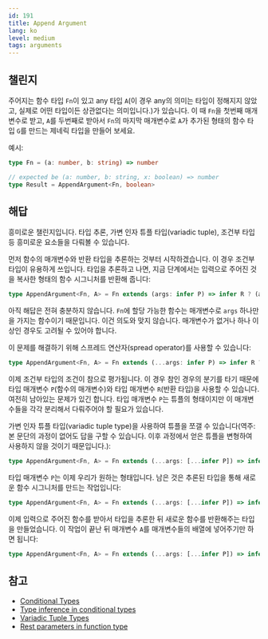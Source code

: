 ```yaml
---
id: 191
title: Append Argument
lang: ko
level: medium
tags: arguments
---
```


## 챌린지

주어지는 함수 타입 `Fn`이 있고 any 타입 `A`(이 경우 any의 의미는 타입이 정해지지 않았고, 실제로 어떤 타입이든 상관없다는 의미입니다.)가 있습니다. 이 때 `Fn`을 첫번째 매개변수로 받고, `A`를 두번째로 받아서 `Fn`의 마지막 매개변수로 `A`가 추가된 형태의 함수 타입 `G`를 만드는 제네릭 타입을 만들어 보세요.

예시:

```ts
type Fn = (a: number, b: string) => number

// expected be (a: number, b: string, x: boolean) => number
type Result = AppendArgument<Fn, boolean>
```

## 해답

흥미로운 챌린지입니다.
타입 추론, 가변 인자 튜플 타입(variadic tuple), 조건부 타입 등 흥미로운 요소들을 다뤄볼 수 있습니다.

먼저 함수의 매개변수와 반환 타입을 추론하는 것부터 시작하겠습니다.
이 경우 조건부 타입이 유용하게 쓰입니다.
타입을 추론하고 나면, 지금 단계에서는 입력으로 주어진 것을 복사한 형태의 함수 시그니처를 반환해 줍니다:

```ts
type AppendArgument<Fn, A> = Fn extends (args: infer P) => infer R ? (args: P) => R : never;
```

아직 해답은 전혀 충분하지 않습니다.
`Fn`에 할당 가능한 함수는 매개변수로 `args` 하나만을 가지는 함수이기 때문입니다.
이건 의도와 맞지 않습니다. 매개변수가 없거나 하나 이상인 경우도 고려될 수 있어야 합니다.

이 문제를 해결하기 위해 스프레드 연산자(spread operator)를 사용할 수 있습니다:

```ts
type AppendArgument<Fn, A> = Fn extends (...args: infer P) => infer R ? (args: P) => R : never;
```

이제 조건부 타입의 조건이 참으로 평가됩니다. 이 경우 참인 경우의 분기를 타기 때문에 타입 매개변수 `P`(함수의 매개변수)와 타입 매개변수 `R`(반환 타입)을 사용할 수 있습니다.
여전히 남아있는 문제가 있긴 합니다.
타입 매개변수 `P`는 튜플의 형태이지만 이 매개변수들을 각각 분리해서 다뤄주어야 할 필요가 있습니다.

가변 인자 튜플 타입(variadic tuple type)을 사용하여 튜플을 쪼갤 수 있습니다(역주: 본 문단의 과정이 없어도 답을 구할 수 있습니다. 이후 과정에서 얻은 튜플을 변형하여 사용하지 않을 것이기 때문입니다.):

```ts
type AppendArgument<Fn, A> = Fn extends (...args: [...infer P]) => infer R ? (args: P) => R : never;
```

타입 매개변수 `P`는 이제 우리가 원하는 형태입니다.
남은 것은 추론된 타입을 통해 새로운 함수 시그니처를 만드는 작업입니다:

```ts
type AppendArgument<Fn, A> = Fn extends (...args: [...infer P]) => infer R ? (...args: [...P]) => R : never;
```

이제 입력으로 주어진 함수를 받아서 타입을 추론한 뒤 새로운 함수를 반환해주는 타입을 만들었습니다.
이 작업이 끝난 뒤 매개변수 `A`를 매개변수들의 배열에 넣어주기만 하면 됩니다:

```ts
type AppendArgument<Fn, A> = Fn extends (...args: [...infer P]) => infer R ? (...args: [...P, A]) => R : never;
```

## 참고

- [Conditional Types](https://www.typescriptlang.org/docs/handbook/2/conditional-types.html)
- [Type inference in conditional types](https://www.typescriptlang.org/docs/handbook/2/conditional-types.html#inferring-within-conditional-types)
- [Variadic Tuple Types](https://www.typescriptlang.org/docs/handbook/release-notes/typescript-4-0.html#variadic-tuple-types)
- [Rest parameters in function type](https://www.typescriptlang.org/docs/handbook/2/functions.html#rest-parameters-and-arguments)
